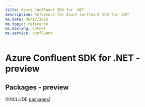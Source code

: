 ```yaml
---
title: Azure Confluent SDK for .NET
description: Reference for Azure Confluent SDK for .NET
ms.date: 06/12/2025
ms.topic: reference
ms.devlang: dotnet
ms.service: confluent
---
```

# Azure Confluent SDK for .NET - preview
## Packages - preview
[!INCLUDE [packages](confluent-index.md)]